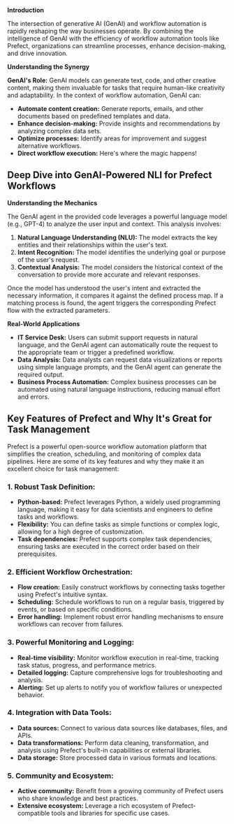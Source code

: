 **Introduction**

The intersection of generative AI (GenAI) and workflow automation is rapidly reshaping the way businesses operate. By combining the intelligence of GenAI with the efficiency of workflow automation tools like Prefect, organizations can streamline processes, enhance decision-making, and drive innovation.

**Understanding the Synergy**

**GenAI's Role:** GenAI models can generate text, code, and other creative content, making them invaluable for tasks that require human-like creativity and adaptability. In the context of workflow automation, GenAI can:

* **Automate content creation:** Generate reports, emails, and other documents based on predefined templates and data.
* **Enhance decision-making:** Provide insights and recommendations by analyzing complex data sets.
* **Optimize processes:** Identify areas for improvement and suggest alternative workflows.
* **Direct workflow execution:** Here's where the magic happens!

## **Deep Dive into GenAI-Powered NLI for Prefect Workflows**

**Understanding the Mechanics**

The GenAI agent in the provided code leverages a powerful language model (e.g., GPT-4) to analyze the user input and context. This analysis involves:

1. **Natural Language Understanding (NLU):** The model extracts the key entities and their relationships within the user's text.
2. **Intent Recognition:** The model identifies the underlying goal or purpose of the user's request.
3. **Contextual Analysis:** The model considers the historical context of the conversation to provide more accurate and relevant responses.

Once the model has understood the user's intent and extracted the necessary information, it compares it against the defined process map. If a matching process is found, the agent triggers the corresponding Prefect flow with the extracted parameters.

**Real-World Applications**

* **IT Service Desk:** Users can submit support requests in natural language, and the GenAI agent can automatically route the request to the appropriate team or trigger a predefined workflow.
* **Data Analysis:** Data analysts can request data visualizations or reports using simple language prompts, and the GenAI agent can generate the required output.
* **Business Process Automation:** Complex business processes can be automated using natural language instructions, reducing manual effort and errors.

## Key Features of Prefect and Why It's Great for Task Management

Prefect is a powerful open-source workflow automation platform that simplifies the creation, scheduling, and monitoring of complex data pipelines. Here are some of its key features and why they make it an excellent choice for task management:

### 1. **Robust Task Definition:**
* **Python-based:** Prefect leverages Python, a widely used programming language, making it easy for data scientists and engineers to define tasks and workflows.
* **Flexibility:** You can define tasks as simple functions or complex logic, allowing for a high degree of customization.
* **Task dependencies:** Prefect supports complex task dependencies, ensuring tasks are executed in the correct order based on their prerequisites.

### 2. **Efficient Workflow Orchestration:**
* **Flow creation:** Easily construct workflows by connecting tasks together using Prefect's intuitive syntax.
* **Scheduling:** Schedule workflows to run on a regular basis, triggered by events, or based on specific conditions.
* **Error handling:** Implement robust error handling mechanisms to ensure workflows can recover from failures.

### 3. **Powerful Monitoring and Logging:**
* **Real-time visibility:** Monitor workflow execution in real-time, tracking task status, progress, and performance metrics.
* **Detailed logging:** Capture comprehensive logs for troubleshooting and analysis.
* **Alerting:** Set up alerts to notify you of workflow failures or unexpected behavior.

### 4. **Integration with Data Tools:**
* **Data sources:** Connect to various data sources like databases, files, and APIs.
* **Data transformations:** Perform data cleaning, transformation, and analysis using Prefect's built-in capabilities or external libraries.
* **Data storage:** Store processed data in various formats and locations.

### 5. **Community and Ecosystem:**
* **Active community:** Benefit from a growing community of Prefect users who share knowledge and best practices.
* **Extensive ecosystem:** Leverage a rich ecosystem of Prefect-compatible tools and libraries for specific use cases.
